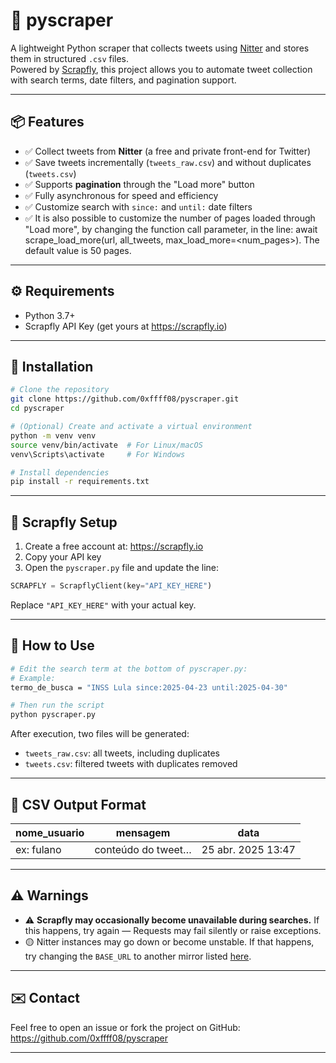 # 🐍 pyscraper

A lightweight Python scraper that collects tweets using [Nitter](https://nitter.net) and stores them in structured `.csv` files.  
Powered by [Scrapfly](https://scrapfly.io), this project allows you to automate tweet collection with search terms, date filters, and pagination support.

---

## 📦 Features

- ✅ Collect tweets from **Nitter** (a free and private front-end for Twitter)
- ✅ Save tweets incrementally (`tweets_raw.csv`) and without duplicates (`tweets.csv`)
- ✅ Supports **pagination** through the "Load more" button
- ✅ Fully asynchronous for speed and efficiency
- ✅ Customize search with `since:` and `until:` date filters
- ✅ It is also possible to customize the number of pages loaded through "Load more", by changing the function call parameter, in the line: await scrape_load_more(url, all_tweets, max_load_more=<num_pages>). The default value is 50 pages.

---

## ⚙️ Requirements

- Python 3.7+
- Scrapfly API Key (get yours at https://scrapfly.io)

---

## 🚀 Installation

```bash
# Clone the repository
git clone https://github.com/0xffff08/pyscraper.git
cd pyscraper

# (Optional) Create and activate a virtual environment
python -m venv venv
source venv/bin/activate  # For Linux/macOS
venv\Scripts\activate     # For Windows

# Install dependencies
pip install -r requirements.txt
```

---

## 🔑 Scrapfly Setup

1. Create a free account at: https://scrapfly.io  
2. Copy your API key  
3. Open the `pyscraper.py` file and update the line:

```python
SCRAPFLY = ScrapflyClient(key="API_KEY_HERE")
```

Replace `"API_KEY_HERE"` with your actual key.

---

## 🧪 How to Use

```bash
# Edit the search term at the bottom of pyscraper.py:
# Example:
termo_de_busca = "INSS Lula since:2025-04-23 until:2025-04-30"

# Then run the script
python pyscraper.py
```

After execution, two files will be generated:

- `tweets_raw.csv`: all tweets, including duplicates
- `tweets.csv`: filtered tweets with duplicates removed

---

## 📁 CSV Output Format

| nome_usuario | mensagem            | data                 |
|--------------|---------------------|----------------------|
| ex: fulano   | conteúdo do tweet…  | 25 abr. 2025 13:47   |

---

## ⚠️ Warnings

- ⚠️ **Scrapfly may occasionally become unavailable during searches.** If this happens, try again — Requests may fail silently or raise exceptions.
- 🟡 Nitter instances may go down or become unstable. If that happens, try changing the `BASE_URL` to another mirror listed [here](https://github.com/zedeus/nitter/wiki/Instances).

---


## ✉️ Contact

Feel free to open an issue or fork the project on GitHub:  
https://github.com/0xffff08/pyscraper

---

